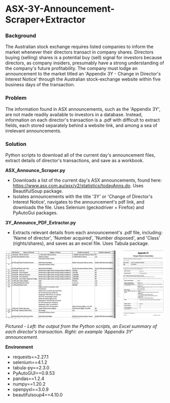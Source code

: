 # ASX-3Y-Announcement-Scraper+Extractor

### Background

The Australian stock exchange requires listed companies to inform the market whenever their directors transact in company shares. Directors buying (selling) shares is a potential buy (sell) signal for investors because directors, as company insiders, presumably have a strong understanding of the company's future profitability. The company must lodge an announcement to the market titled an 'Appendix 3Y  - Change in Director's Interest Notice' through the Australian stock-exchange website within five business days of the transaction. 

### Problem

The information found in ASX announcements, such as the 'Appendix 3Y', are not made readily available to investors in a database. Instead, information on each director's transaction is a .pdf with difficult to extract fields, each stored separately behind a website link, and among a sea of irrelevant announcements. 

### Solution

Python scripts to download all of the current day's announcement files, extract details of director's transactions, and save as a workbook.  

**ASX_Announce_Scraper.py** 
- Downloads a list of the current day's ASX announcements, found here: https://www.asx.com.au/asx/v2/statistics/todayAnns.do. Uses BeautifulSoup package. 
- Isolates announcements with the title '3Y' or 'Change of Director's Interest Notice', navigates to the announcement's pdf link, and downloads the file. Uses Selenium (geckodriver + Firefox) and PyAutoGui packages.

**3Y_Announce_PDF_Extractor.py**

- Extracts relevant details from each announcement's .pdf file, including: 'Name of director', 'Number acquired', 'Number disposed', and 'Class' (rights/shares), and saves as an excel file. Uses Tabula package. 

![](example_picture.png)

*Pictured - Left: the output from the Python scripts, an Excel summary of each director's transaction. Right: an example 'Appendix 3Y' announcement.*


**Environment**

- requests==2.27.1
- selenium==4.1.2
- tabula-py==2.3.0
- PyAutoGUI==0.9.53
- pandas==1.2.4
- numpy==1.20.2
- openpyxl==3.0.9
- beautifulsoup4==4.10.0
